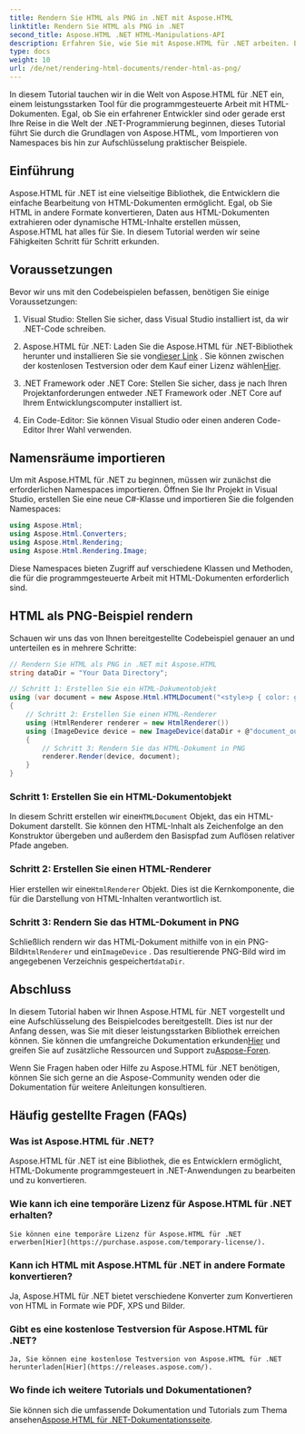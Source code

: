 ```yaml
---
title: Rendern Sie HTML als PNG in .NET mit Aspose.HTML
linktitle: Rendern Sie HTML als PNG in .NET
second_title: Aspose.HTML .NET HTML-Manipulations-API
description: Erfahren Sie, wie Sie mit Aspose.HTML für .NET arbeiten. Bearbeiten Sie HTML, konvertieren Sie es in verschiedene Formate und mehr. Tauchen Sie ein in dieses umfassende Tutorial!
type: docs
weight: 10
url: /de/net/rendering-html-documents/render-html-as-png/
---
```


In diesem Tutorial tauchen wir in die Welt von Aspose.HTML für .NET ein, einem leistungsstarken Tool für die programmgesteuerte Arbeit mit HTML-Dokumenten. Egal, ob Sie ein erfahrener Entwickler sind oder gerade erst Ihre Reise in die Welt der .NET-Programmierung beginnen, dieses Tutorial führt Sie durch die Grundlagen von Aspose.HTML, vom Importieren von Namespaces bis hin zur Aufschlüsselung praktischer Beispiele.

## Einführung

Aspose.HTML für .NET ist eine vielseitige Bibliothek, die Entwicklern die einfache Bearbeitung von HTML-Dokumenten ermöglicht. Egal, ob Sie HTML in andere Formate konvertieren, Daten aus HTML-Dokumenten extrahieren oder dynamische HTML-Inhalte erstellen müssen, Aspose.HTML hat alles für Sie. In diesem Tutorial werden wir seine Fähigkeiten Schritt für Schritt erkunden.

## Voraussetzungen

Bevor wir uns mit den Codebeispielen befassen, benötigen Sie einige Voraussetzungen:

1. Visual Studio: Stellen Sie sicher, dass Visual Studio installiert ist, da wir .NET-Code schreiben.

2.  Aspose.HTML für .NET: Laden Sie die Aspose.HTML für .NET-Bibliothek herunter und installieren Sie sie von[dieser Link](https://releases.aspose.com/html/net/) . Sie können zwischen der kostenlosen Testversion oder dem Kauf einer Lizenz wählen[Hier](https://purchase.aspose.com/buy).

3. .NET Framework oder .NET Core: Stellen Sie sicher, dass je nach Ihren Projektanforderungen entweder .NET Framework oder .NET Core auf Ihrem Entwicklungscomputer installiert ist.

4. Ein Code-Editor: Sie können Visual Studio oder einen anderen Code-Editor Ihrer Wahl verwenden.

## Namensräume importieren

Um mit Aspose.HTML für .NET zu beginnen, müssen wir zunächst die erforderlichen Namespaces importieren. Öffnen Sie Ihr Projekt in Visual Studio, erstellen Sie eine neue C#-Klasse und importieren Sie die folgenden Namespaces:

```csharp
using Aspose.Html;
using Aspose.Html.Converters;
using Aspose.Html.Rendering;
using Aspose.Html.Rendering.Image;
```

Diese Namespaces bieten Zugriff auf verschiedene Klassen und Methoden, die für die programmgesteuerte Arbeit mit HTML-Dokumenten erforderlich sind.

## HTML als PNG-Beispiel rendern

Schauen wir uns das von Ihnen bereitgestellte Codebeispiel genauer an und unterteilen es in mehrere Schritte:

```csharp
// Rendern Sie HTML als PNG in .NET mit Aspose.HTML
string dataDir = "Your Data Directory";

// Schritt 1: Erstellen Sie ein HTML-Dokumentobjekt
using (var document = new Aspose.Html.HTMLDocument("<style>p { color: green; }</style><p>my first paragraph</p>", @"c:\work\"))
{
    // Schritt 2: Erstellen Sie einen HTML-Renderer
    using (HtmlRenderer renderer = new HtmlRenderer())
    using (ImageDevice device = new ImageDevice(dataDir + @"document_out.png"))
    {
        // Schritt 3: Rendern Sie das HTML-Dokument in PNG
        renderer.Render(device, document);
    }
}
```

### Schritt 1: Erstellen Sie ein HTML-Dokumentobjekt

 In diesem Schritt erstellen wir eine`HTMLDocument` Objekt, das ein HTML-Dokument darstellt. Sie können den HTML-Inhalt als Zeichenfolge an den Konstruktor übergeben und außerdem den Basispfad zum Auflösen relativer Pfade angeben.

### Schritt 2: Erstellen Sie einen HTML-Renderer

 Hier erstellen wir eine`HtmlRenderer` Objekt. Dies ist die Kernkomponente, die für die Darstellung von HTML-Inhalten verantwortlich ist. 

### Schritt 3: Rendern Sie das HTML-Dokument in PNG

 Schließlich rendern wir das HTML-Dokument mithilfe von in ein PNG-Bild`HtmlRenderer` und ein`ImageDevice` . Das resultierende PNG-Bild wird im angegebenen Verzeichnis gespeichert`dataDir`.

## Abschluss

In diesem Tutorial haben wir Ihnen Aspose.HTML für .NET vorgestellt und eine Aufschlüsselung des Beispielcodes bereitgestellt. Dies ist nur der Anfang dessen, was Sie mit dieser leistungsstarken Bibliothek erreichen können. Sie können die umfangreiche Dokumentation erkunden[Hier](https://reference.aspose.com/html/net/) und greifen Sie auf zusätzliche Ressourcen und Support zu[Aspose-Foren](https://forum.aspose.com/).

Wenn Sie Fragen haben oder Hilfe zu Aspose.HTML für .NET benötigen, können Sie sich gerne an die Aspose-Community wenden oder die Dokumentation für weitere Anleitungen konsultieren.

## Häufig gestellte Fragen (FAQs)

### Was ist Aspose.HTML für .NET?
   Aspose.HTML für .NET ist eine Bibliothek, die es Entwicklern ermöglicht, HTML-Dokumente programmgesteuert in .NET-Anwendungen zu bearbeiten und zu konvertieren.

### Wie kann ich eine temporäre Lizenz für Aspose.HTML für .NET erhalten?
    Sie können eine temporäre Lizenz für Aspose.HTML für .NET erwerben[Hier](https://purchase.aspose.com/temporary-license/).

### Kann ich HTML mit Aspose.HTML für .NET in andere Formate konvertieren?
   Ja, Aspose.HTML für .NET bietet verschiedene Konverter zum Konvertieren von HTML in Formate wie PDF, XPS und Bilder.

### Gibt es eine kostenlose Testversion für Aspose.HTML für .NET?
    Ja, Sie können eine kostenlose Testversion von Aspose.HTML für .NET herunterladen[Hier](https://releases.aspose.com/).

### Wo finde ich weitere Tutorials und Dokumentationen?
   Sie können sich die umfassende Dokumentation und Tutorials zum Thema ansehen[Aspose.HTML für .NET-Dokumentationsseite](https://reference.aspose.com/html/net/).